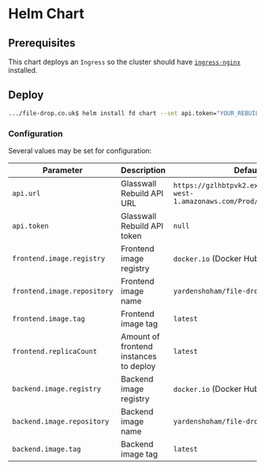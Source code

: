 # Helm Chart

## Prerequisites

This chart deploys an `Ingress` so the cluster should have [`ingress-nginx`](https://github.com/kubernetes/ingress-nginx) installed.

## Deploy

```bash
.../file-drop.co.uk$ helm install fd chart --set api.token="YOUR_REBUILD_API_TOKEN"
```

### Configuration

Several values may be set for configuration:

| Parameter                   | Description                            | Default                                                                        |
| --------------------------- | -------------------------------------- | ------------------------------------------------------------------------------ |
| `api.url`                   | Glasswall Rebuild API URL              | `https://gzlhbtpvk2.execute-api.eu-west-1.amazonaws.com/Prod/api/rebuild/file` |
| `api.token`                 | Glasswall Rebuild API token            | `null`                                                                         |
| `frontend.image.registry`   | Frontend image registry                | `docker.io` (Docker Hub)                                                       |
| `frontend.image.repository` | Frontend image name                    | `yardenshoham/file-drop-frontend`                                              |
| `frontend.image.tag`        | Frontend image tag                     | `latest`                                                                       |
| `frontend.replicaCount`     | Amount of frontend instances to deploy | `latest`                                                                       |
| `backend.image.registry`    | Backend image registry                 | `docker.io` (Docker Hub)                                                       |
| `backend.image.repository`  | Backend image name                     | `yardenshoham/file-drop-backend`                                               |
| `backend.image.tag`         | Backend image tag                      | `latest`                                                                       |
